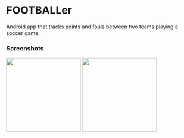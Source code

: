 # FOOTBALLer
Android app that tracks points and fouls between two teams playing a soccer game.

### Screenshots
<img src="https://imgur.com/N3rXrT5.png" width="200">      <img src="https://imgur.com/FbdNFQb.png" width="200">
